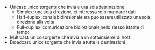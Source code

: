 - Unicast: unico sorgente che invia e una sola destinazione 
	- Simplex: una sola direzione, ci interessa solo mandare i dati
	- Half-duplex: canale bidirezionale ma puo essere utilizzato una sola direzione alla volta
	- Full-dupllex: comunicazione bidirezionale nello stesso istante di tempo
- Multicast: unico sorgente che invia a un sottoinsieme di host
- Broadcast: unico sorgente che invia a tutte le destinazioni